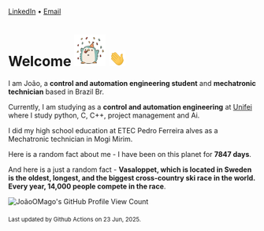 [LinkedIn](https://www.linkedin.com/in/joão-pedro-gozzoli-b95641301/) &bull;
[Email](joaopedrogozzoli@gmail.com)

# Welcome <img src="happy.gif" height="64px" /> <img src="wave.gif" height="32px" />

I am João, a  **control and automation engineering student** and **mechatronic technician** based in Brazil Br.

Currently, I am studying as a **control and automation engineering** at [Unifei](https://unifei.edu.br) where I study python, C, C++, project management and Ai.

I did my high school education at ETEC Pedro Ferreira alves as a Mechatronic technician in Mogi Mirim.

Here is a random fact about me - I have been on this planet for **7847 days**.

And here is a just a random fact -  **Vasaloppet, which is located in Sweden is the oldest, longest, and the biggest cross-country ski race in the world. Every year, 14,000 people compete in the race**.

![JoãoOMago's GitHub Profile View Count](https://komarev.com/ghpvc/?username=JoaoOMago)

<sub>Last updated by Github Actions on 23 Jun, 2025.</sub>
